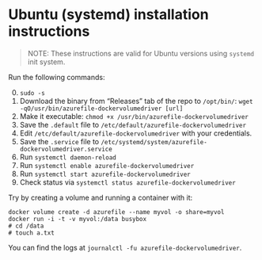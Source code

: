 # Ubuntu (systemd) installation instructions

> NOTE: These instructions are valid for Ubuntu versions using `systemd` init
> system.

Run the following commands:

0. `sudo -s`
0. Download the binary from “Releases” tab of the repo to `/opt/bin/`: `wget -qO/usr/bin/azurefile-dockervolumedriver [url]`
0. Make it executable: `chmod +x /usr/bin/azurefile-dockervolumedriver`
0. Save the `.default` file to `/etc/default/azurefile-dockervolumedriver`
0. Edit `/etc/default/azurefile-dockervolumedriver` with your credentials.
0. Save the `.service` file to `/etc/systemd/system/azurefile-dockervolumedriver.service`
0. Run `systemctl daemon-reload`
0. Run `systemctl enable azurefile-dockervolumedriver`
0. Run `systemctl start azurefile-dockervolumedriver`
0. Check status via `systemctl status azurefile-dockervolumedriver`

Try by creating a volume and running a container with it:

    docker volume create -d azurefile --name myvol -o share=myvol
    docker run -i -t -v myvol:/data busybox
    # cd /data
    # touch a.txt

You can find the logs at `journalctl -fu azurefile-dockervolumedriver`.
